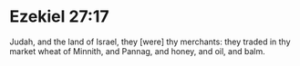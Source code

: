 # Ezekiel 27:17

Judah, and the land of Israel, they [were] thy merchants: they traded in thy market wheat of Minnith, and Pannag, and honey, and oil, and balm.